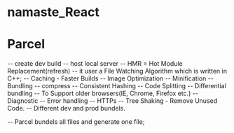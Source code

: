# namaste_React

# Parcel

-- create dev build
-- host local server
-- HMR = Hot Module Replacement(refresh)
-- it user a File Watching Algorithm which is written in C++;
-- Caching - Faster Builds
-- Image Optimization
-- Minification
-- Bundling
-- compress
-- Consistent Hashing
-- Code Splitting
-- Differential bundling -- To Support older browsers(IE, Chrome, Firefox etc.)
-- Diagnostic
-- Error handling
-- HTTPs
-- Tree Shaking - Remove Unused Code.
-- Different dev and prod bundels.

-- Parcel bundels all files and generate one file;
